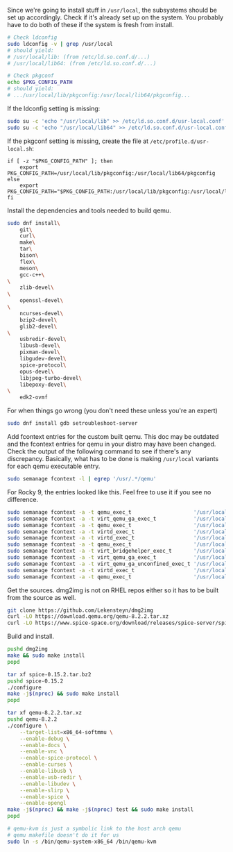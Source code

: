 Since we're going to install stuff in `/usr/local`, the subsystems should be set
up accordingly. Check if it's already set up on the system. You probably have to
do both of these if the system is fresh from install.

```sh
# Check ldconfig
sudo ldconfig -v | grep /usr/local
# should yield:
# /usr/local/lib: (from /etc/ld.so.conf.d/...)
# /usr/local/lib64: (from /etc/ld.so.conf.d/...)

# Check pkgconf
echo $PKG_CONFIG_PATH
# should yield:
# .../usr/local/lib/pkgconfig:/usr/local/lib64/pkgconfig...
```

If the ldconfig setting is missing:

```sh
sudo su -c 'echo "/usr/local/lib" >> /etc/ld.so.conf.d/usr-local.conf'
sudo su -c 'echo "/usr/local/lib64" >> /etc/ld.so.conf.d/usr-local.conf'
```

If the pkgconf setting is missing, create the file at
`/etc/profile.d/usr-local.sh`:

```
if [ -z "$PKG_CONFIG_PATH" ]; then
	export PKG_CONFIG_PATH=/usr/local/lib/pkgconfig:/usr/local/lib64/pkgconfig
else
	export PKG_CONFIG_PATH="$PKG_CONFIG_PATH:/usr/local/lib/pkgconfig:/usr/local/lib64/pkgconfig"
fi
```

Install the dependencies and tools needed to build qemu.

```sh
sudo dnf install\
	git\
	curl\
	make\
	tar\
	bison\
	flex\
	meson\
	gcc-c++\
\
	zlib-devel\
\
	openssl-devel\
\
	ncurses-devel\
	bzip2-devel\
	glib2-devel\
\
	usbredir-devel\
	libusb-devel\
	pixman-devel\
	libgudev-devel\
	spice-protocol\
	opus-devel\
	libjpeg-turbo-devel\
	libepoxy-devel\
\
	edk2-ovmf
```

For when things go wrong (you don't need these unless you're an expert)

```sh
sudo dnf install gdb setroubleshoot-server
```

Add fcontext entries for the custom built qemu. This doc may be outdated and the
fcontext entries for qemu in your distro may have been changed. Check the output
of the following command to see if there's any discrepancy. Basically, what has
to be done is making `/usr/local` variants for each qemu executable entry.

```sh
sudo semanage fcontext -l | egrep '/usr/.*/qemu'
```

For Rocky 9, the entries looked like this. Feel free to use it if you see no
difference.

```sh
sudo semanage fcontext -a -t qemu_exec_t                    '/usr/local/bin/qemu'
sudo semanage fcontext -a -t virt_qemu_ga_exec_t            '/usr/local/bin/qemu-ga'
sudo semanage fcontext -a -t qemu_exec_t                    '/usr/local/bin/qemu-kvm'
sudo semanage fcontext -a -t virtd_exec_t                   '/usr/local/bin/qemu-pr-helper'
sudo semanage fcontext -a -t virtd_exec_t                   '/usr/local/bin/qemu-storage-daemon'
sudo semanage fcontext -a -t qemu_exec_t                    '/usr/local/bin/qemu-system-.*'
sudo semanage fcontext -a -t virt_bridgehelper_exec_t       '/usr/local/libexec/qemu-bridge-helper'
sudo semanage fcontext -a -t virt_qemu_ga_exec_t            '/usr/local/libexec/qemu-ga(/.*)?'
sudo semanage fcontext -a -t virt_qemu_ga_unconfined_exec_t '/usr/local/libexec/qemu-ga/fsfreeze-hook.d(/.*)?'
sudo semanage fcontext -a -t virtd_exec_t                   '/usr/local/libexec/qemu-pr-helper'
sudo semanage fcontext -a -t qemu_exec_t                    '/usr/local/libexec/qemu.*'
```

Get the sources. dmg2img is not on RHEL repos either so it has to be built from
the source as well.

```sh
git clone https://github.com/Lekensteyn/dmg2img
curl -LO https://download.qemu.org/qemu-8.2.2.tar.xz
curl -LO https://www.spice-space.org/download/releases/spice-server/spice-0.15.2.tar.bz2
```

Build and install.

```sh
pushd dmg2img
make && sudo make install
popd

tar xf spice-0.15.2.tar.bz2
pushd spice-0.15.2
./configure
make -j$(nproc) && sudo make install
popd

tar xf qemu-8.2.2.tar.xz
pushd qemu-8.2.2
./configure \
	--target-list=x86_64-softmmu \
	--enable-debug \
	--enable-docs \
	--enable-vnc \
	--enable-spice-protocol \
	--enable-curses \
	--enable-libusb \
	--enable-usb-redir \
	--enable-libudev \
	--enable-slirp \
	--enable-spice \
	--enable-opengl
make -j$(nproc) && make -j$(nproc) test && sudo make install
popd

# qemu-kvm is just a symbolic link to the host arch qemu
# qemu makefile doesn't do it for us
sudo ln -s /bin/qemu-system-x86_64 /bin/qemu-kvm
```

